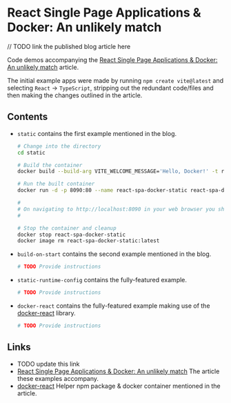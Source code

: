 # React Single Page Applications & Docker: An unlikely match

// TODO link the published blog article here

Code demos accompanying the [React Single Page Applications & Docker: An unlikely match](https://invariablyabandoned.com) article.

The initial example apps were made by running `npm create vite@latest` and selecting `React` -> `TypeScript`, stripping out the redundant code/files and then making the changes outlined in the article.

## Contents

- `static` contains the first example mentioned in the blog.

  ```sh
  # Change into the directory
  cd static

  # Build the container
  docker build --build-arg VITE_WELCOME_MESSAGE='Hello, Docker!' -t react-spa-docker-static:latest .

  # Run the built container
  docker run -d -p 8090:80 --name react-spa-docker-static react-spa-docker-static:latest

  #
  # On navigating to http://localhost:8090 in your web browser you should now see the example application!
  #

  # Stop the container and cleanup
  docker stop react-spa-docker-static
  docker image rm react-spa-docker-static:latest
  ```

- `build-on-start` contains the second example mentioned in the blog.

  ```sh
  # TODO Provide instructions
  ```

- `static-runtime-config` contains the fully-featured example.

  ```sh
  # TODO Provide instructions
  ```

- `docker-react` contains the fully-featured example making use of the [docker-react](https://github.com/danielemery/docker-react) library.

  ```sh
  # TODO Provide instructions
  ```

## Links

- TODO update this link
- [React Single Page Applications & Docker: An unlikely match](https://invariablyabandoned.com) The article these examples accompany.
- [docker-react](https://github.com/danielemery/docker-react) Helper npm package & docker container mentioned in the article.

